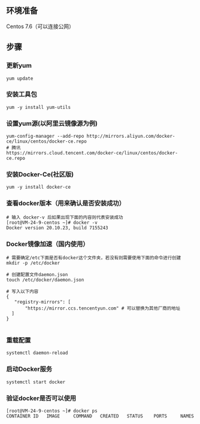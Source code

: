 
## 环境准备

Centos 7.6（可以连接公网）

## 步骤

### 更新yum

   ```
   yum update
   ```

### 安装工具包

   ```
   yum -y install yum-utils
   ```

### 设置yum源(以阿里云镜像源为例)

   ```
   yum-config-manager --add-repo http://mirrors.aliyun.com/docker-ce/linux/centos/docker-ce.repo
   # 腾讯
   https://mirrors.cloud.tencent.com/docker-ce/linux/centos/docker-ce.repo
   ```

### 安装Docker-Ce(社区版)

   ```
   yum -y install docker-ce
   ```

### 查看docker版本（用来确认是否安装成功）

   ```
   # 输入 docker-v 后如果出现下面的内容则代表安装成功
   [root@VM-24-9-centos ~]# docker -v
   Docker version 20.10.23, build 7155243
   ```

### Docker镜像加速（国内使用）

   ```
   # 需要确定/etc下面是否有docker这个文件夹，若没有则需要使用下面的命令进行创建
   mkdir -p /etc/docker
   
   # 创建配置文件daemon.json
   touch /etc/docker/daemon.json
   
   # 写入以下内容
   {
      "registry-mirrors": [
          "https://mirror.ccs.tencentyun.com" # 可以替换为其他厂商的地址
     ]
   }
   
   
   ```
### 重载配置
```
systemctl daemon-reload
```

### 启动Docker服务

   ```
   systemctl start docker
   ```

### 验证docker是否可以使用

   ```
   [root@VM-24-9-centos ~]# docker ps
   CONTAINER ID   IMAGE     COMMAND   CREATED   STATUS    PORTS     NAMES
   ```

   
